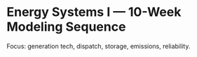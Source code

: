 # Energy Systems I — 10-Week Modeling Sequence
Focus: generation tech, dispatch, storage, emissions, reliability.
